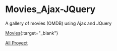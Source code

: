 # Movies_Ajax-JQuery
A gallery of movies (OMDB) using Ajax and JQuery

[Movies](https://xosejx.github.io/Movies_Ajax-JQuery/){:target="_blank"}

[All Proyect](http://wordpressdaw.net23.net/)
